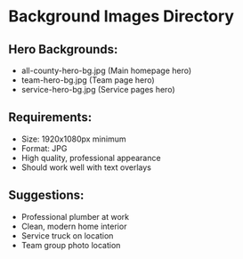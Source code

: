 # Background Images Directory

## Hero Backgrounds:
- all-county-hero-bg.jpg (Main homepage hero)
- team-hero-bg.jpg (Team page hero)
- service-hero-bg.jpg (Service pages hero)

## Requirements:
- Size: 1920x1080px minimum
- Format: JPG
- High quality, professional appearance
- Should work well with text overlays

## Suggestions:
- Professional plumber at work
- Clean, modern home interior
- Service truck on location
- Team group photo location

